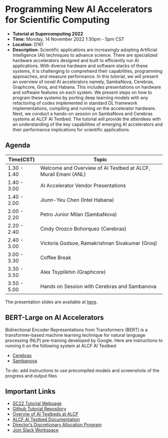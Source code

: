 # Programming New AI Accelerators for Scientific Computing

+ **Tutorial at Supercomputing 2022**
+ **Time:** Monday, 14 November 2022 1:30pm - 5pm CST
+ **Location:** D161
+ **Description:** Scientific applications are increasingly adopting Artificial Intelligence (AI) techniques to advance science. There are specialized hardware accelerators designed and built to efficiently run AI applications. With diverse hardware and software stacks of these systems, it is challenging to comprehend their capabilities, programming approaches, and measure performance. In this tutorial, we will present an overview of novel AI accelerators namely, SambaNova, Cerebras, Graphcore, Groq, and Habana. This includes presentations on hardware and software features on each system. We present steps on how to program these systems by porting deep learning models with any refactoring of codes implemented in standard DL framework implementations, compiling and running on the accelerator hardware. Next, we conduct a hands-on session on SambaNova and Cerebras systems at ALCF AI Testbed. The tutorial will provide the attendees with an understanding of the key capabilities of emerging AI accelerators and their performance implications for scientific applications.

## Agenda

| Time(CST)   | Topic                                                 |
|-------------|-------------------------------------------------------|
| 1.30 - 1.40 | Welcome and Overview of AI Testbed at ALCF, Murali Emani (ANL)      |
| 1.40 - 3.00 | AI Accelerator Vendor Presentations                   |
| 1.40 - 2.00 | Jiunn-Yeu Chen (Intel Habana)     |
| 2.00 - 2.20 | Petro Junior Milan (SambaNova)        |
| 2.20 - 2.40 | Cindy Orozco Bohorquez (Cerebras)      |
| 2.40 - 3.00 | Victoria Godsoe, Ramakrishnan Sivakumar (Groq)        |
| 3.00 - 3.30 | Coffee Break                                          |
| 3.30 - 3.50 | Alex Tsyplikhin (Graphcore)                           |
| 3.50 - 5.00 | Hands on Session with Cerebras and Sambanova          |

The presentation slides are available at [here](https://anl.box.com/s/0wltiw52s9yuf0d3gzhjlhgyi841yua1). 

## BERT-Large on AI Accelerators
Bidirectional Encoder Representations from Transformers (BERT) is a transformer-based machine learning technique for natural language processing (NLP) pre-training developed by Google. Here are instructions to running it on the following system at ALCF AI Testbed:

+ [Cerebras](./cerebras/readme.md)
+ [Sambanova](./sambanova/readme.md)

To-do: add instructions to use precompiled models and screenshots of the progress and output files

## Important Links 

+ [SC22 Tutorial Webpage](https://sc22.supercomputing.org/presentation/?id=tut151&sess=sess221)
+ [Github Tutorial Repository](https://github.com/argonne-lcf/AIaccelerators-SC22-tutorial/)
+ [Overviw of AI Testbeds at ALCF](https://www.alcf.anl.gov/alcf-ai-testbed)
+ [ALCF AI Testbed Documentation](https://www.alcf.anl.gov/support/ai-testbed-userdocs/)
+ [Director’s Discretionary Allocation Program](https://www.alcf.anl.gov/science/directors-discretionary-allocation-program)
+ [Join Slack Workspace](https://join.slack.com/t/aiacc-sc22-tut/shared_invite/zt-1i6r49ks1-9IxbIk6NM4TdHaEol26Z9Q)




